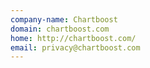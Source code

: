 ```yaml
---
company-name: Chartboost
domain: chartboost.com
home: http://chartboost.com/
email: privacy@chartboost.com
---
```




